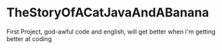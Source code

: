 # TheStoryOfACatJavaAndABanana
First Project, god-awful code and english, will get better when i'm getting better at coding 
